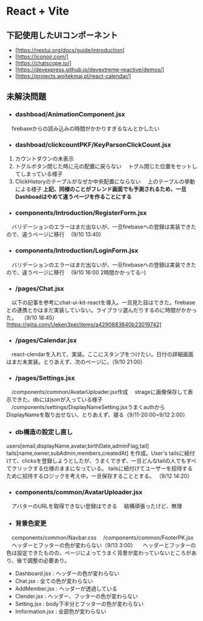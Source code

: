 # React + Vite
## 下記使用したUIコンポーネント
- [https://nextui.org/docs/guide/introduction]
- [https://iconoir.com/]
- [https://chatscope.io/]
- [https://devexpress.github.io/devextreme-reactive/demos/]
- [https://projects.wojtekmaj.pl/react-calendar/]

## 未解決問題
- ### dashboad/AnimationComponent.jsx
 　firebaseからの読み込みの時間がかかりすぎるなんとかしたい
 
- ### dashboad/clickcountPKF/KeyParsonClickCount.jsx
1. カウントダウンの未表示
2. トグルボタン閉じた時に元の配置に戻らない
　トグル閉じた位置をセットしてしまっている様子
3. ClickHistoryのテーブルがなぜか中央配置にならない
　上のテーブルの挙動による様子
**上記、同様のことがフレンド画面でも予測されるため、一旦Dashboadはやめて違うページを作ることにする**

- ### components/Introduction/RegisterForm.jsx
　バリデーションのエラーはまだ出ないが、一旦firebaseへの登録は実装できたので、違うページに移行
　(9/10 13:40)

- ### components/Introduction/LoginForm.jsx
　バリデーションのエラーはまだ出ないが、一旦firebaseへの登録は実装できたので、違うページに移行
　(9/10 16:00 2時間かかってる💦)

- ### /pages/Chat.jsx
　以下の記事を参考にchat-ui-kit-reactを導入。一旦見た目はできた。firebaseとの連携とかはまだ実装していない。ライブラリ選んだりするのに時間がかかった。
　（9/10 18:45）
[https://qiita.com/Ueken3pei/items/a4290883840b23019742]

- ### /pages/Calendar.jsx
　react-clendarを入れて、実装。ここにスタンプをつけたい。日付の詳細画面はまだ未実装。とりあえず、次のページに。（9/10 21:00）

- ### /pages/Settings.jsx
　/components/common/AvatarUploader.jsx作成
　strageに画像保存して表示できた。dbにはjsonが入っている様子
　/components/settings/DisplayNameSetting.jsxうまくauthからDisplayNameを取り出せない、とりあえず、寝る（9/11-20:00~9/12 2:00）

- ### db構造の設定し直し
users[email,displayName,avatar,birthDate,adminFlag,tail]
tails[name,owner,subAdmin,members,createdAt]
を作成。User's tailsに紐付けて、clicksを登録しようとしたが、うまくできず、一旦どんなtailの人でもすべてクリックする仕様のままになっている。
tailsに紐付けてユーザーを招待するために招待するロジックを考え中。一旦保存することとする。
（9/12 14:20）

- ### components/common/AvatarUploader.jsx
　アバターのURLを取得できない登録はできる
　結構頑張ったけど、無理

- ### 背景色変更
　components/common/Navbar.css
　/components/common/FooterPK.jsx
　ヘッダーとフッターの色が変わらない（9/13 3:00）
　ヘッダーとフッターの色は設定できたものの、ページによってうまく背景が変わっていないところがあり、後で調整の必要あり。
- Dashboard.jsx : ヘッダーの色が変わらない
- Chat.jsx : 全ての色が変わらない
- AddMember.jsx  :  ヘッダーが透過している
- Clender.jsx : ヘッダー、フッターの色が変わらない
- Setting.jsx : body下半分とフッターの色が変わらない
- Imformation.jsx : 全部色が変わらない

